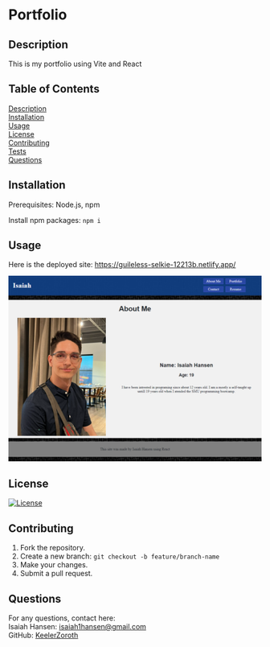 # Portfolio
## Description
  This is my portfolio using Vite and React
## Table of Contents
  [Description](#description)  
  [Installation](#installation)  
  [Usage](#usage)  
  [License](#license)  
  [Contributing](#contributing)  
  [Tests](#tests)  
  [Questions](#questions)  
## Installation
  Prerequisites: Node.js, npm  

  Install npm packages: ```npm i```
## Usage
  Here is the deployed site: https://guileless-selkie-12213b.netlify.app/  

  ![Screenshot](./public/Screenshot%202024-11-04%20162937.png)
## License
  [![License](https://img.shields.io/badge/License-Apache_2.0-blue.svg)](https://opensource.org/licenses/Apache-2.0)
  
## Contributing
  1. Fork the repository.  
  2. Create a new branch: ``` git checkout -b feature/branch-name ```  
  3. Make your changes.  
  4. Submit a pull request.
## Questions
  For any questions, contact here:  
  Isaiah Hansen: isaiah1hansen@gmail.com  
  GitHub: [KeelerZoroth](https://github.com/KeelerZoroth)  

